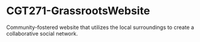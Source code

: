 # CGT271-GrassrootsWebsite
Community-fostered website that utilizes the local surroundings to create a collaborative social network.
